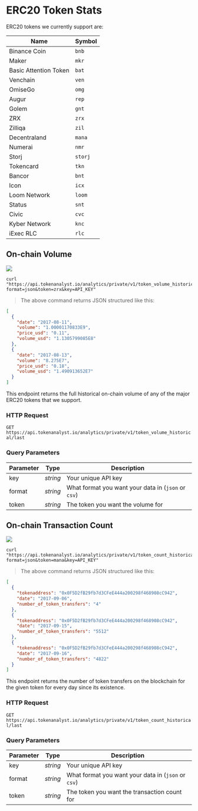 # ERC20 Token Stats

ERC20 tokens we currently support are:

| Name                  | Symbol  |
| --------------------- | ------- |
| Binance Coin          | `bnb`   |
| Maker                 | `mkr`   |
| Basic Attention Token | `bat`   |
| Venchain              | `ven`   |
| OmiseGo               | `omg`   |
| Augur                 | `rep`   |
| Golem                 | `gnt`   |
| ZRX                   | `zrx`   |
| Zilliqa               | `zil`   |
| Decentraland          | `mana`  |
| Numerai               | `nmr`   |
| Storj                 | `storj` |
| Tokencard             | `tkn`   |
| Bancor                | `bnt`   |
| Icon                  | `icx`   |
| Loom Network          | `loom`  |
| Status                | `snt`   |
| Civic                 | `cvc`   |
| Kyber Network         | `knc`   |
| iExec RLC             | `rlc`   |

## On-chain Volume

<img src="https://img.shields.io/badge/Tier-Free-green.svg"/>

```shell
curl "https://api.tokenanalyst.io/analytics/private/v1/token_volume_historical/last?format=json&token=zrx&key=API_KEY"
```

> The above command returns JSON structured like this:

```json
[
  {
    "date": "2017-08-11",
    "volume": "1.00001170833E9",
    "price_usd": "0.11",
    "volume_usd": "1.1305799085E8"
  },
  {
    "date": "2017-08-13",
    "volume": "8.275E7",
    "price_usd": "0.18",
    "volume_usd": "1.490913652E7"
  }
]
```

This endpoint returns the full historical on-chain volume of any of the major ERC20 tokens that we support.

### HTTP Request

`GET https://api.tokenanalyst.io/analytics/private/v1/token_volume_historical/last`

### Query Parameters

| Parameter | Type     | Description                                         |
| --------- | -------- | --------------------------------------------------- |
| key       | _string_ | Your unique API key                                 |
| format    | _string_ | What format you want your data in (`json` or `csv`) |
| token     | _string_ | The token you want the volume for                   |

## On-chain Transaction Count

<img src="https://img.shields.io/badge/Tier-Free-green.svg"/>

```shell
curl "https://api.tokenanalyst.io/analytics/private/v1/token_count_historical/last?format=json&token=mana&key=API_KEY"
```

> The above command returns JSON structured like this:

```json
[
  {
    "tokenaddress": "0x0F5D2fB29fb7d3CFeE444a200298f468908cC942",
    "date": "2017-09-06",
    "number_of_token_transfers": "4"
  },
  {
    "tokenaddress": "0x0F5D2fB29fb7d3CFeE444a200298f468908cC942",
    "date": "2017-09-15",
    "number_of_token_transfers": "5512"
  },
  {
    "tokenaddress": "0x0F5D2fB29fb7d3CFeE444a200298f468908cC942",
    "date": "2017-09-16",
    "number_of_token_transfers": "4822"
  }
]
```

This endpoint returns the number of token transfers on the blockchain for the given token for every day since its existence.

### HTTP Request

`GET https://api.tokenanalyst.io/analytics/private/v1/token_count_historical/last`

### Query Parameters

| Parameter | Type     | Description                                         |
| --------- | -------- | --------------------------------------------------- |
| key       | _string_ | Your unique API key                                 |
| format    | _string_ | What format you want your data in (`json` or `csv`) |
| token     | _string_ | The token you want the transaction count for        |
